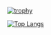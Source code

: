 [![trophy](https://github-profile-trophy.vercel.app/?username=Shiryu-Toujima-1f10210346)](https://github.com/ryo-ma/github-profile-trophy)

[![Top Langs](https://github-readme-stats.vercel.app/api/top-langs/?username=Shiryu-Toujima-1f10210346
)](https://github.com/anuraghazra/github-readme-stats)
